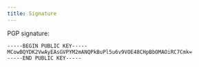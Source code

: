 ```yaml
---
title: Signature
---
```


PGP signature:
```
-----BEGIN PUBLIC KEY-----
MCowBQYDK2VwAyEAsGVPYM2mANQPkBuPl5u6v9VOE48CHpBbOMAOiRC7Cmk=
-----END PUBLIC KEY-----
```
